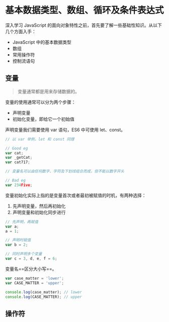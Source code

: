 # 基本数据类型、数组、循环及条件表达式

深入学习 JavaScript 的面向对象特性之前，首先要了解一些基础性知识。从以下几个方面入手：

- JavaScript 中的基本数据类型
- 数组
- 常用操作符
- 控制流语句

## 变量

> 变量通常都是用来存储数据的。

变量的使用通常可以分为两个步骤：

- 声明变量
- 初始化变量，即给它一个初始值

声明变量我们需要使用 var 语句，ES6 中可使用 let、const。

```javascript
// 以 var 举例，let 和 const 同理

// Good eg
var cat;
var _getCat;
var cat717;

// 变量名可以由任何数字、字符及下划线组合而成，但不能以数字开头

// Bad eg
var 234Five;
```

变量初始化实际上指的是变量首次或者最初被赋值的时机，有两种选择：

1. 先声明变量，然后再初始化
2. 声明变量和初始化同步进行

```javascript
// 先声明，再赋值
var a;
a = 1;

// 声明时赋值
var b = 2;

// 同时声明多个变量
var c = 3, d, e, f = 6;
```

变量名==区分大小写==。

```javascript
var case_matter = 'lower';
var CASE_MATTER = 'upper';

console.log(case_matter); // lower
console.log(CASE_MATTER); // upper
```

## 操作符



